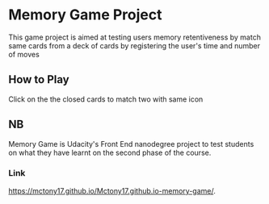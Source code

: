 # Memory Game Project
This game project is aimed at testing users memory retentiveness by match same cards from a deck of cards by registering the user's time and number of moves

## How to Play
Click on the the closed cards to match two with same icon

## NB
Memory Game is Udacity's Front End nanodegree project to test students on what they have learnt on the second phase of the course.

### Link
 https://mctony17.github.io/Mctony17.github.io-memory-game/.
